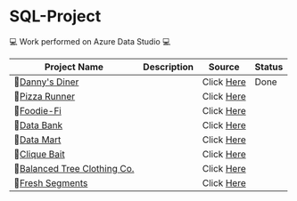 # SQL-Project

💻 Work performed on Azure Data Studio 💻

|**Project Name**|**Description**|**Source**|**Status**|
|---|---|---|---|
|🍜[Danny's Diner](https://github.com/Chicong00/Case-study-1)||Click [Here](https://8weeksqlchallenge.com/case-study-1/)|Done|
|🍕[Pizza Runner](https://github.com/Chicong00/Case-study-2)||Click [Here](https://8weeksqlchallenge.com/case-study-2/)||
|🥑[Foodie-Fi](https://github.com/Chicong00/Case-study-3)||Click [Here](https://8weeksqlchallenge.com/case-study-3/)||
|🏦[Data Bank](https://github.com/Chicong00/Case-study-4)||Click [Here](https://8weeksqlchallenge.com/case-study-4/)||
|🌽[Data Mart](https://github.com/Chicong00/Case-study-5)||Click [Here](https://8weeksqlchallenge.com/case-study-5/)||
|🎣[Clique Bait](https://github.com/Chicong00/Case-study-6)||Click [Here](https://8weeksqlchallenge.com/case-study-6/)||
|🌋[Balanced Tree Clothing Co.](https://github.com/Chicong00/Case-study-7)||Click [Here](https://8weeksqlchallenge.com/case-study-7/)||
|🍒[Fresh Segments](https://github.com/Chicong00/Case-study-8)||Click [Here](https://8weeksqlchallenge.com/case-study-8/)||
